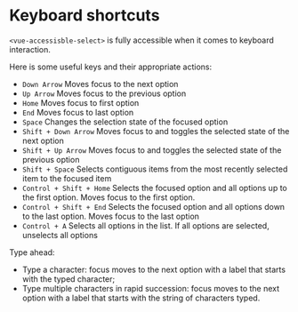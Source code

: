 # Keyboard shortcuts

`<vue-accessisble-select>` is fully accessible when it comes to keyboard interaction.

Here is some useful keys and their appropriate actions:

- `Down Arrow` Moves focus to the next option
- `Up Arrow` Moves focus to the previous option
- `Home` Moves focus to first option
- `End` Moves focus to last option
- `Space` Changes the selection state of the focused option
- `Shift + Down Arrow` Moves focus to and toggles the selected state of the next option
- `Shift + Up Arrow` Moves focus to and toggles the selected state of the previous option
- `Shift + Space` Selects contiguous items from the most recently selected item to the focused item
- `Control + Shift + Home` Selects the focused option and all options up to the first option. Moves focus to the first option.
- `Control + Shift + End` Selects the focused option and all options down to the last option. Moves focus to the last option
- `Control + A` Selects all options in the list. If all options are selected, unselects all options

Type ahead:

- Type a character: focus moves to the next option with a label that starts with the typed character;
- Type multiple characters in rapid succession: focus moves to the next option with a label that starts with the string of characters typed.
